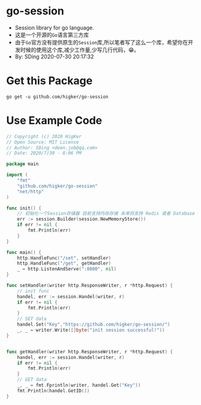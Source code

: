 # go-session
- Session library for go language.
- 这是一个开源的`Go`语言第三方库
- 由于`Go`官方没有提供原生的`Session`库,所以笔者写了这么一个库，希望你在开发时候的使用这个库,减少工作量,少写几行代码，😁。
- By: SDing 2020-07-30 20:17:32

# Get this Package

`go get -u github.com/higker/go-session`

# Use Example Code
```go
// Copyright (c) 2020 HigKer
// Open Source: MIT License
// Author: SDing <deen.job@qq.com>
// Date: 2020/7/30 - 8:06 PM

package main

import (
	"fmt"
	"github.com/higker/go-session"
	"net/http"
)

func init() {
	// 初始化一个Session存储器 目前支持内存存储 未来将支持 Redis 或者 Database
	err := session.Builder(session.NewMemoryStore())
	if err != nil {
		fmt.Println(err)
	}
}

func main() {
	http.HandleFunc("/set", setHandler)
	http.HandleFunc("/get", getHandler)
	_ = http.ListenAndServe(":8080", nil)
}

func setHandler(writer http.ResponseWriter, r *http.Request) {
	// init func
	handel, err := session.Handel(writer, r)
	if err != nil {
		fmt.Println(err)
	}
	// SET data
	handel.Set("Key","https://github.com/higker/go-session/")
	_, _ = writer.Write([]byte("init session successful!"))
}


func getHandler(writer http.ResponseWriter, r *http.Request) {
	handel, err := session.Handel(writer, r)
	if err != nil {
		fmt.Println(err)
	}
	// GET data
	_, _ = fmt.Fprintln(writer, handel.Get("Key"))
	fmt.Println(handel.GetID())
}
```